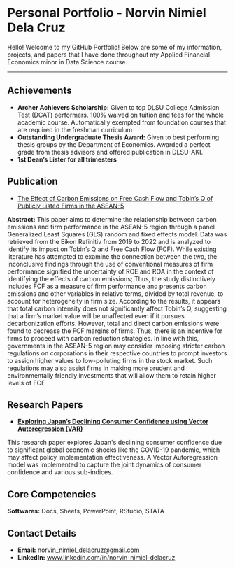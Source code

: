 # Personal Portfolio - Norvin Nimiel Dela Cruz
Hello! Welcome to my GitHub Portfolio! Below are some of my information, projects, and papers that I have done throughout my Applied Financial Economics minor in Data Science course.

---

## Achievements

- **Archer Achievers Scholarship:** Given to top DLSU College Admission Test (DCAT) performers. 100% waived on tuition and fees for the whole academic course. Automatically exempted from foundation courses that are required in the freshman curriculum
- **Outstanding Undergraduate Thesis Award:** Given to best performing thesis groups by the Department of Economics. Awarded a perfect grade from thesis advisors and offered publication in DLSU-AKI.
- **1st Dean’s Lister for all trimesters**

## Publication
- [The Effect of Carbon Emissions on Free Cash Flow and Tobin’s Q of Publicly Listed Firms in the ASEAN-5](https://animorepository.dlsu.edu.ph/res_aki/209/)

**Abstract:**
This paper aims to determine the relationship between carbon emissions and firm performance in the ASEAN-5 region through a panel Generalized Least Squares (GLS) random and fixed effects model. Data was retrieved from the Eikon Refinitiv from 2019 to 2022 and is analyzed to identify its impact on Tobin’s Q and Free Cash Flow (FCF). While existing literature has attempted to examine the connection between the two, the inconclusive findings through the use of conventional measures of firm performance signified the uncertainty of ROE and ROA in the context of identifying the effects of carbon emissions; Thus, the study distinctively includes FCF as a measure of firm performance and presents carbon emissions and other variables in relative terms, divided by total revenue, to account for heterogeneity in firm size. According to the results, it appears that total carbon intensity does not significantly affect Tobin’s Q, suggesting that a firm’s market value will be unaffected even if it pursues decarbonization efforts. However, total and direct carbon emissions were found to decrease the FCF margins of firms. Thus, there is an incentive for firms to proceed with carbon reduction strategies. In line with this, governments in the ASEAN-5 region may consider imposing stricter carbon regulations on corporations in their respective countries to prompt investors to assign higher values to low-polluting firms in the stock market. Such regulations may also assist firms in making more prudent and environmentally friendly investments that will allow them to retain higher levels of FCF

## Research Papers

- **[Exploring Japan’s Declining Consumer Confidence using Vector Autoregression (VAR)](https://drive.google.com/file/d/1TGv_Slg7R_BTU4t2G56V_jgatiIzZ3au/view?usp=sharing)**

This research paper explores Japan's declining consumer confidence due to significant global economic shocks like the COVID-19 pandemic, which may affect policy implementation effectiveness. A Vector Autoregression model was implemented to capture the joint dynamics of consumer confidence and various sub-indices. 

 
## Core Competencies
**Softwares:** Docs, Sheets, PowerPoint, RStudio, STATA



## Contact Details
- **Email:** [norvin_nimiel_delacruz@gmail.com](mailto:norvin_nimiel_delacruz@gmail.com)
- **LinkedIn:** www.linkedin.com/in/norvin-nimiel-delacruz
